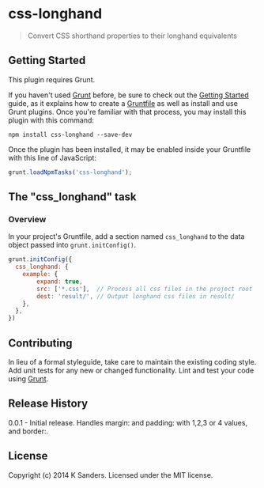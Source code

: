 # css-longhand

> Convert CSS shorthand properties to their longhand equivalents

## Getting Started
This plugin requires Grunt.

If you haven't used [Grunt](http://gruntjs.com/) before, be sure to check out the [Getting Started](http://gruntjs.com/getting-started) guide, as it explains how to create a [Gruntfile](http://gruntjs.com/sample-gruntfile) as well as install and use Grunt plugins. Once you're familiar with that process, you may install this plugin with this command:

```shell
npm install css-longhand --save-dev
```

Once the plugin has been installed, it may be enabled inside your Gruntfile with this line of JavaScript:

```js
grunt.loadNpmTasks('css-longhand');
```

## The "css_longhand" task

### Overview
In your project's Gruntfile, add a section named `css_longhand` to the data object passed into `grunt.initConfig()`.

```js
grunt.initConfig({
  css_longhand: {
    example: {
		expand: true,
		src: ['*.css'],  // Process all css files in the project root
		dest: 'result/', // Output longhand css files in result/
    },
  },
})
```

## Contributing
In lieu of a formal styleguide, take care to maintain the existing coding style. Add unit tests for any new or changed functionality. Lint and test your code using [Grunt](http://gruntjs.com/).

## Release History
0.0.1 - Initial release. Handles margin: and padding: with 1,2,3 or 4 values, and border:.

## License
Copyright (c) 2014 K Sanders. Licensed under the MIT license.
